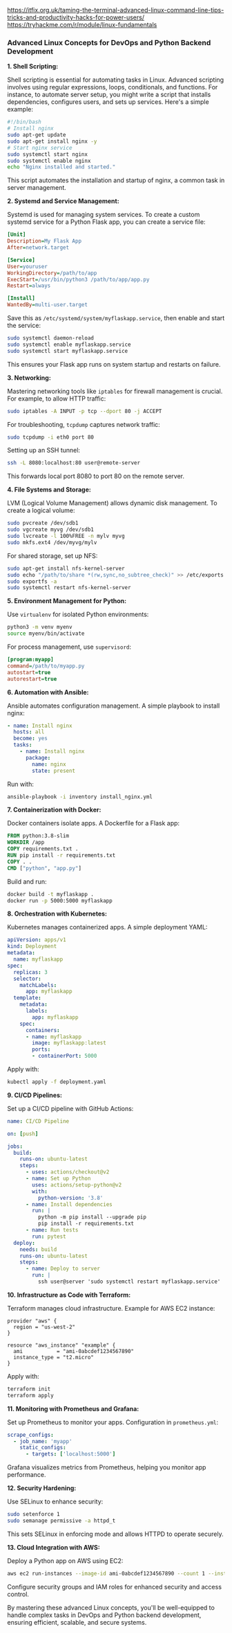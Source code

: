 https://itfix.org.uk/taming-the-terminal-advanced-linux-command-line-tips-tricks-and-productivity-hacks-for-power-users/
https://tryhackme.com/r/module/linux-fundamentals


### Advanced Linux Concepts for DevOps and Python Backend Development

**1. Shell Scripting:**

Shell scripting is essential for automating tasks in Linux. Advanced scripting involves using regular expressions, loops, conditionals, and functions. For instance, to automate server setup, you might write a script that installs dependencies, configures users, and sets up services. Here's a simple example:

```bash
#!/bin/bash
# Install nginx
sudo apt-get update
sudo apt-get install nginx -y
# Start nginx service
sudo systemctl start nginx
sudo systemctl enable nginx
echo "Nginx installed and started."
```

This script automates the installation and startup of nginx, a common task in server management.

**2. Systemd and Service Management:**

Systemd is used for managing system services. To create a custom systemd service for a Python Flask app, you can create a service file:

```ini
[Unit]
Description=My Flask App
After=network.target

[Service]
User=youruser
WorkingDirectory=/path/to/app
ExecStart=/usr/bin/python3 /path/to/app/app.py
Restart=always

[Install]
WantedBy=multi-user.target
```

Save this as `/etc/systemd/system/myflaskapp.service`, then enable and start the service:

```bash
sudo systemctl daemon-reload
sudo systemctl enable myflaskapp.service
sudo systemctl start myflaskapp.service
```

This ensures your Flask app runs on system startup and restarts on failure.

**3. Networking:**

Mastering networking tools like `iptables` for firewall management is crucial. For example, to allow HTTP traffic:

```bash
sudo iptables -A INPUT -p tcp --dport 80 -j ACCEPT
```

For troubleshooting, `tcpdump` captures network traffic:

```bash
sudo tcpdump -i eth0 port 80
```

Setting up an SSH tunnel:

```bash
ssh -L 8080:localhost:80 user@remote-server
```

This forwards local port 8080 to port 80 on the remote server.

**4. File Systems and Storage:**

LVM (Logical Volume Management) allows dynamic disk management. To create a logical volume:

```bash
sudo pvcreate /dev/sdb1
sudo vgcreate myvg /dev/sdb1
sudo lvcreate -l 100%FREE -n mylv myvg
sudo mkfs.ext4 /dev/myvg/mylv
```

For shared storage, set up NFS:

```bash
sudo apt-get install nfs-kernel-server
sudo echo "/path/to/share *(rw,sync,no_subtree_check)" >> /etc/exports
sudo exportfs -a
sudo systemctl restart nfs-kernel-server
```

**5. Environment Management for Python:**

Use `virtualenv` for isolated Python environments:

```bash
python3 -m venv myenv
source myenv/bin/activate
```

For process management, use `supervisord`:

```ini
[program:myapp]
command=/path/to/myapp.py
autostart=true
autorestart=true
```

**6. Automation with Ansible:**

Ansible automates configuration management. A simple playbook to install nginx:

```yaml
- name: Install nginx
  hosts: all
  become: yes
  tasks:
    - name: Install nginx
      package:
        name: nginx
        state: present
```

Run with:

```bash
ansible-playbook -i inventory install_nginx.yml
```

**7. Containerization with Docker:**

Docker containers isolate apps. A Dockerfile for a Flask app:

```Dockerfile
FROM python:3.8-slim
WORKDIR /app
COPY requirements.txt .
RUN pip install -r requirements.txt
COPY . .
CMD ["python", "app.py"]
```

Build and run:

```bash
docker build -t myflaskapp .
docker run -p 5000:5000 myflaskapp
```

**8. Orchestration with Kubernetes:**

Kubernetes manages containerized apps. A simple deployment YAML:

```yaml
apiVersion: apps/v1
kind: Deployment
metadata:
  name: myflaskapp
spec:
  replicas: 3
  selector:
    matchLabels:
      app: myflaskapp
  template:
    metadata:
      labels:
        app: myflaskapp
    spec:
      containers:
      - name: myflaskapp
        image: myflaskapp:latest
        ports:
        - containerPort: 5000
```

Apply with:

```bash
kubectl apply -f deployment.yaml
```

**9. CI/CD Pipelines:**

Set up a CI/CD pipeline with GitHub Actions:

```yaml
name: CI/CD Pipeline

on: [push]

jobs:
  build:
    runs-on: ubuntu-latest
    steps:
      - uses: actions/checkout@v2
      - name: Set up Python
        uses: actions/setup-python@v2
        with:
          python-version: '3.8'
      - name: Install dependencies
        run: |
          python -m pip install --upgrade pip
          pip install -r requirements.txt
      - name: Run tests
        run: pytest
  deploy:
    needs: build
    runs-on: ubuntu-latest
    steps:
      - name: Deploy to server
        run: |
          ssh user@server 'sudo systemctl restart myflaskapp.service'
```

**10. Infrastructure as Code with Terraform:**

Terraform manages cloud infrastructure. Example for AWS EC2 instance:

```hcl
provider "aws" {
  region = "us-west-2"
}

resource "aws_instance" "example" {
  ami           = "ami-0abcdef1234567890"
  instance_type = "t2.micro"
}
```

Apply with:

```bash
terraform init
terraform apply
```

**11. Monitoring with Prometheus and Grafana:**

Set up Prometheus to monitor your apps. Configuration in `prometheus.yml`:

```yaml
scrape_configs:
  - job_name: 'myapp'
    static_configs:
      - targets: ['localhost:5000']
```

Grafana visualizes metrics from Prometheus, helping you monitor app performance.

**12. Security Hardening:**

Use SELinux to enhance security:

```bash
sudo setenforce 1
sudo semanage permissive -a httpd_t
```

This sets SELinux in enforcing mode and allows HTTPD to operate securely.

**13. Cloud Integration with AWS:**

Deploy a Python app on AWS using EC2:

```bash
aws ec2 run-instances --image-id ami-0abcdef1234567890 --count 1 --instance-type t2.micro --key-name MyKeyPair
```

Configure security groups and IAM roles for enhanced security and access control.

By mastering these advanced Linux concepts, you'll be well-equipped to handle complex tasks in DevOps and Python backend development, ensuring efficient, scalable, and secure systems.
